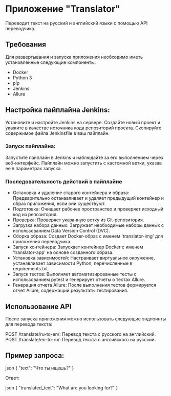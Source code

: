 # Приложение "Translator"  

Переводит текст на русский и английский языки с помощью API переводчика.

## Требования
Для развертывания и запуска приложения необходимо иметь установленные следующие компоненты:
- Docker
- Python 3
- pip
- Jenkins
- Allure

## Настройка пайплайна Jenkins:

Установите и настройте Jenkins на сервере.
Создайте новый проект и укажите в качестве источника кода репозиторий проекта.
Скопируйте содержимое файла Jenkinsfile в ваш пайплайн.

### Запуск пайплайна:
Запустите пайплайн в Jenkins и наблюдайте за его выполнением через веб-интерфейс.
Пайплайн можно запустить с кастомной ветки, указав ее в параметрах запуска.

### Последовательность действий в пайплайне
- Остановка и удаление старого контейнера и образа: Предварительно останавливает и удаляет предыдущий контейнер и образ приложения, если они существуют.
- Подготовка: Очищает рабочее пространство и проверяет исходный код из репозитория.
- Проверка: Проверяет указанную ветку из Git-репозитория.
- Загрузка набора данных: Загружает необходимые наборы данных с использованием Data Version Control (DVC).
- Сборка образа: Создает Docker-образ с именем 'translator-img' для приложения переводчика.
- Запуск контейнера: Запускает контейнер Docker с именем 'translator-app' на основе созданного образа.
- Установка зависимостей: Настраивает виртуальное окружение, устанавливает зависимости Python, перечисленные в requirements.txt.
- Запуск тестов: Выполняет автоматизированные тесты с использованием pytest и генерирует отчеты о тестах Allure.
- Генерация отчета Allure: После выполнения тестов формируется отчет Allure, содержащий результаты тестирования.

## Использование API
После запуска приложения можно использовать следующие эндпоинты для перевода текста:

POST /translate/ru-to-en/: Перевод текста с русского на английский.
POST /translate/en-to-ru/: Перевод текста с английского на русский.

## Пример запроса:

json { "text": "Что ты ищешь?" }

Ответ:

json { "translated_text": "What are you looking for?" }
